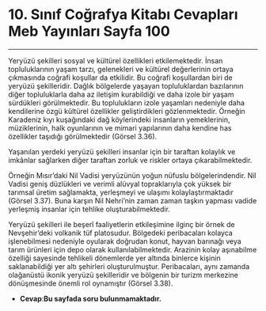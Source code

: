 # 10. Sınıf Coğrafya Kitabı Cevapları Meb Yayınları Sayfa 100

---

Yeryüzü şekilleri sosyal ve kültürel özellikleri etkilemektedir. İnsan topluluklarının yaşam tarzı, gelenekleri ve kültürel değerlerinin ortaya çıkmasında coğrafi koşullar da etkilidir. Bu coğrafi koşullardan biri de yeryüzü şekilleridir. Dağlık bölgelerde yaşayan topluluklardan bazılarının diğer topluluklarla daha az iletişim kurabildiği ve daha izole bir yaşam sürdükleri görülmektedir. Bu toplulukların izole yaşamları nedeniyle daha kendilerine özgü kültürel özellikler geliştirdikleri gözlenmektedir. Örneğin Karadeniz kıyı kuşağındaki dağ köylerindeki insanların yemeklerinin, müziklerinin, halk oyunlarının ve mimari yapılarının daha kendine has özellikler taşıdığı görülmektedir (Görsel 3.36).

Yaşanılan yerdeki yeryüzü şekilleri insanlar için bir taraftan kolaylık ve imkânlar sağlarken diğer taraftan zorluk ve riskler ortaya çıkarabilmektedir.

Örneğin Mısır’daki Nil Vadisi yeryüzünün yoğun nüfuslu bölgelerindendir. Nil Vadisi geniş düzlükleri ve verimli alüvyal topraklarıyla çok yüksek bir tarımsal üretim sağlamakta, yerleşmeyi ve ulaşımı kolaylaştırmaktadır (Görsel 3.37). Buna karşın Nil Nehri’nin zaman zaman taşkın yapması vadide yerleşmiş insanlar için tehlike oluşturabilmektedir.

Yeryüzü şekilleri ile beşerî faaliyetlerin etkileşimine ilginç bir örnek de Nevşehir’deki volkanik tüf platosudur. Bölgedeki peribacaları kolayca işlenebilmesi nedeniyle oyularak doğrudan konut, hayvan barınağı veya tarım ürünleri için depo olarak kullanılabilmektedir. Arazinin kolay aşınabilme özelliği sayesinde tehlikeli dönemlerde yer altında binlerce kişinin saklanabildiği yer altı şehirleri oluşturulmuştur. Peribacaları, aynı zamanda olağanüstü ikonik yeryüzü şekilleridir ve bölgenin bir turizm merkezine dönüşmesinde önemli rol oynamıştır (Görsel 3.38).

-   **Cevap**:**Bu sayfada soru bulunmamaktadır.**